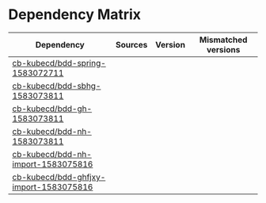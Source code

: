 # Dependency Matrix

Dependency | Sources | Version | Mismatched versions
---------- | ------- | ------- | -------------------
[cb-kubecd/bdd-spring-1583072711](https://github.com/cb-kubecd/bdd-spring-1583072711.git) |  | []() | 
[cb-kubecd/bdd-sbhg-1583073811](https://github.com/cb-kubecd/bdd-sbhg-1583073811.git) |  | []() | 
[cb-kubecd/bdd-gh-1583073811](https://github.com/cb-kubecd/bdd-gh-1583073811.git) |  | []() | 
[cb-kubecd/bdd-nh-1583073811](https://github.com/cb-kubecd/bdd-nh-1583073811.git) |  | []() | 
[cb-kubecd/bdd-nh-import-1583075816](https://github.com/cb-kubecd/bdd-nh-import-1583075816.git) |  | []() | 
[cb-kubecd/bdd-ghfjxy-import-1583075816](https://github.com/cb-kubecd/bdd-ghfjxy-import-1583075816.git) |  | []() | 
